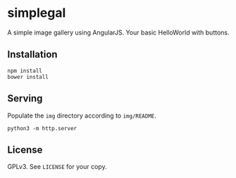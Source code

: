 # simplegal

A simple image gallery using AngularJS. Your basic HelloWorld with buttons.

## Installation

    npm install
    bower install

## Serving

Populate the `img` directory according to `img/README`.

    python3 -m http.server

## License

GPLv3. See `LICENSE` for your copy.
